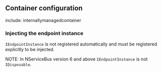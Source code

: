 ## Container configuration

include: internallymanagedcontainer

### Injecting the endpoint instance

`IEndpointInstance` is not registered automatically and must be registered explicitly to be injected.

NOTE: In NServiceBus version 6 and above `IEndpointInstance` is not `IDisposable`.
